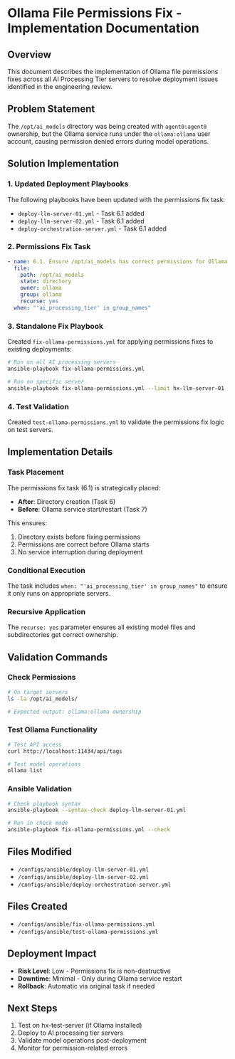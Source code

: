 # Ollama File Permissions Fix - Implementation Documentation

## Overview
This document describes the implementation of Ollama file permissions fixes across all AI Processing Tier servers to resolve deployment issues identified in the engineering review.

## Problem Statement
The `/opt/ai_models` directory was being created with `agent0:agent0` ownership, but the Ollama service runs under the `ollama:ollama` user account, causing permission denied errors during model operations.

## Solution Implementation

### 1. Updated Deployment Playbooks
The following playbooks have been updated with the permissions fix task:

- `deploy-llm-server-01.yml` - Task 6.1 added
- `deploy-llm-server-02.yml` - Task 6.1 added  
- `deploy-orchestration-server.yml` - Task 6.1 added

### 2. Permissions Fix Task
```yaml
- name: 6.1. Ensure /opt/ai_models has correct permissions for Ollama
  file:
    path: /opt/ai_models
    state: directory
    owner: ollama
    group: ollama
    recurse: yes
  when: "'ai_processing_tier' in group_names"
```

### 3. Standalone Fix Playbook
Created `fix-ollama-permissions.yml` for applying permissions fixes to existing deployments:

```bash
# Run on all AI processing servers
ansible-playbook fix-ollama-permissions.yml

# Run on specific server
ansible-playbook fix-ollama-permissions.yml --limit hx-llm-server-01
```

### 4. Test Validation
Created `test-ollama-permissions.yml` to validate the permissions fix logic on test servers.

## Implementation Details

### Task Placement
The permissions fix task (6.1) is strategically placed:
- **After**: Directory creation (Task 6)
- **Before**: Ollama service start/restart (Task 7)

This ensures:
1. Directory exists before fixing permissions
2. Permissions are correct before Ollama starts
3. No service interruption during deployment

### Conditional Execution
The task includes `when: "'ai_processing_tier' in group_names"` to ensure it only runs on appropriate servers.

### Recursive Application
The `recurse: yes` parameter ensures all existing model files and subdirectories get correct ownership.

## Validation Commands

### Check Permissions
```bash
# On target servers
ls -la /opt/ai_models/

# Expected output: ollama:ollama ownership
```

### Test Ollama Functionality
```bash
# Test API access
curl http://localhost:11434/api/tags

# Test model operations
ollama list
```

### Ansible Validation
```bash
# Check playbook syntax
ansible-playbook --syntax-check deploy-llm-server-01.yml

# Run in check mode
ansible-playbook fix-ollama-permissions.yml --check
```

## Files Modified
- `/configs/ansible/deploy-llm-server-01.yml`
- `/configs/ansible/deploy-llm-server-02.yml`
- `/configs/ansible/deploy-orchestration-server.yml`

## Files Created
- `/configs/ansible/fix-ollama-permissions.yml`
- `/configs/ansible/test-ollama-permissions.yml`

## Deployment Impact
- **Risk Level**: Low - Permissions fix is non-destructive
- **Downtime**: Minimal - Only during Ollama service restart
- **Rollback**: Automatic via original task if needed

## Next Steps
1. Test on hx-test-server (if Ollama installed)
2. Deploy to AI processing tier servers
3. Validate model operations post-deployment
4. Monitor for permission-related errors
